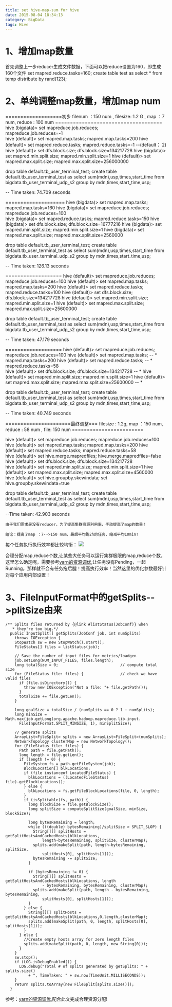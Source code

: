 ```yaml
---
title: set hive-map-sum for hive
date: 2015-08-04 18:34:13
category: BigData
tags: Hive
---
```

# 1、增加map数量

首先调整上一步reducer生成文件数据，下面可以把reduce设置为160，即生成160个文件
set mapred.reduce.tasks=160;
create table test as 
select * from temp
distribute by rand(123);

# 2、单纯调整map数量，增加map num
===================初步 filenum ：150 num , filesize: 1.2 G , map ：7 num, reduce : 100 num ====================================
hive (bigdata)> set mapreduce.job.reduces;                                                                                                           
mapreduce.job.reduces=-1                                
hive (default)> set mapred.map.tasks;
mapred.map.tasks=200
hive (default)> set mapred.reduce.tasks;
mapred.reduce.tasks=-1 --(default： 2)
hive (default)> set dfs.block.size;
dfs.block.size=134217728
hive (bigdata)> set mapred.min.split.size;
mapred.min.split.size=1
hive (default)> set mapred.max.split.size;
mapred.max.split.size=256000000


drop table default.tb_user_terminal_test;
create table default.tb_user_terminal_test as  select sum(mdn),usp,times,start_time from bigdata.tb_user_terminal_udp_s2 group by mdn,times,start_time,usp;

-- Time taken: 74.709 seconds

====================
hive (bigdata)> set mapred.map.tasks;
mapred.map.tasks=160
hive (bigdata)> set mapreduce.job.reduces;                                                                                                           
mapreduce.job.reduces=100                                
hive (bigdata)> set mapred.reduce.tasks;
mapred.reduce.tasks=150
hive (bigdata)> set dfs.block.size;
dfs.block.size=16777216
hive (bigdata)> set mapred.min.split.size;
mapred.min.split.size=1
hive (bigdata)> set mapred.max.split.size;
mapred.max.split.size=2560000
 
drop table default.tb_user_terminal_test;
create table default.tb_user_terminal_test as  select sum(mdn),usp,times,start_time from bigdata.tb_user_terminal_udp_s2 group by mdn,times,start_time,usp;

-- Time taken: 126.13 seconds

===================
hive (default)> set mapreduce.job.reduces;
mapreduce.job.reduces=100
hive (default)> set mapred.map.tasks;
mapred.map.tasks=200
hive (default)> set mapred.reduce.tasks;
mapred.reduce.tasks=100
hive (default)> set dfs.block.size;
dfs.block.size=134217728
hive (default)> set mapred.min.split.size;
mapred.min.split.size=1
hive (default)> set mapred.max.split.size;
mapred.max.split.size=25600000

drop table default.tb_user_terminal_test;
create table default.tb_user_terminal_test as  select sum(mdn),usp,times,start_time from bigdata.tb_user_terminal_udp_s2 group by mdn,times,start_time,usp;

-- Time taken: 47.179 seconds

===================
hive (default)> set mapreduce.job.reduces;
mapreduce.job.reduces=100
hive (default)> set mapred.map.tasks; -- *
mapred.map.tasks=200
hive (default)> set mapred.reduce.tasks; -- *
mapred.reduce.tasks=58        
hive (default)> set dfs.block.size; 
dfs.block.size=134217728       -- *
hive (default)> set mapred.min.split.size;
mapred.min.split.size=1
hive (default)> set mapred.max.split.size;
mapred.max.split.size=25600000   -- *

drop table default.tb_user_terminal_test;
create table default.tb_user_terminal_test as  select sum(mdn),usp,times,start_time from bigdata.tb_user_terminal_udp_s2 group by mdn,times,start_time,usp;

-- Time taken: 40.749 seconds

======================最终调整=== filesize : 1.2g, map ：150 num, reduce : 58 num , file: 150 num ========================

hive (default)> set mapreduce.job.reduces;
mapreduce.job.reduces=100
hive (default)> set mapred.map.tasks; 
mapred.map.tasks=200
hive (default)> set mapred.reduce.tasks; 
mapred.reduce.tasks=58        
hive (default)>  set hive.merge.mapredfiles;
hive.merge.mapredfiles=false
hive (default)> set dfs.block.size; 
dfs.block.size=134217728       
hive (default)> set mapred.min.split.size;
mapred.min.split.size=1
hive (default)> set mapred.max.split.size;
mapred.max.split.size=4560000   
hive (default)> set hive.groupby.skewindata;
set hive.groupby.skewindata=true

drop table default.tb_user_terminal_test;
create table default.tb_user_terminal_test as  select sum(mdn),usp,times,start_time from bigdata.tb_user_terminal_udp_s2 group by mdn,times,start_time,usp;

--Time taken: 42.903 seconds

`由于我们需求是没有reducer，为了提高集群资源利用率，手动提高了map的数量！`

`结论：提高了map ：7-->150 num，最后平均跑2h的任务，缩减平均10min!`

每个任务执行执行效率都比较均衡：
![](https://www.itweet.cn/screenshots/hive-map.png)

合理分配map,reduce个数,让某些大任务可以运行集群极限的map,reduce个数，这里怎么确定呢，需要参考[yarn的资源调优](https://www.itweet.cn/2015/07/24/yarn-resources-manager-allocation/),让任务没有Pending，一起Running，那样就不会有任务拖后腿！提高执行效率！当然这里的优化参数最好针对每个应用内部设置！

# 3、FileInputFormat中的getSplits-->plitSize由来
```
/** Splits files returned by {@link #listStatus(JobConf)} when
   * they're too big.*/ 
  public InputSplit[] getSplits(JobConf job, int numSplits)
    throws IOException {
    StopWatch sw = new StopWatch().start();
    FileStatus[] files = listStatus(job);
    
    // Save the number of input files for metrics/loadgen
    job.setLong(NUM_INPUT_FILES, files.length);
    long totalSize = 0;                           // compute total size
    for (FileStatus file: files) {                // check we have valid files
      if (file.isDirectory()) {
        throw new IOException("Not a file: "+ file.getPath());
      }
      totalSize += file.getLen();
    }

    long goalSize = totalSize / (numSplits == 0 ? 1 : numSplits);
    long minSize = Math.max(job.getLong(org.apache.hadoop.mapreduce.lib.input.
      FileInputFormat.SPLIT_MINSIZE, 1), minSplitSize);

    // generate splits
    ArrayList<FileSplit> splits = new ArrayList<FileSplit>(numSplits);
    NetworkTopology clusterMap = new NetworkTopology();
    for (FileStatus file: files) {
      Path path = file.getPath();
      long length = file.getLen();
      if (length != 0) {
        FileSystem fs = path.getFileSystem(job);
        BlockLocation[] blkLocations;
        if (file instanceof LocatedFileStatus) {
          blkLocations = ((LocatedFileStatus) file).getBlockLocations();
        } else {
          blkLocations = fs.getFileBlockLocations(file, 0, length);
        }
        if (isSplitable(fs, path)) {
          long blockSize = file.getBlockSize();
          long splitSize = computeSplitSize(goalSize, minSize, blockSize);

          long bytesRemaining = length;
          while (((double) bytesRemaining)/splitSize > SPLIT_SLOP) {
            String[][] splitHosts = getSplitHostsAndCachedHosts(blkLocations,
                length-bytesRemaining, splitSize, clusterMap);
            splits.add(makeSplit(path, length-bytesRemaining, splitSize,
                splitHosts[0], splitHosts[1]));
            bytesRemaining -= splitSize;
          }

          if (bytesRemaining != 0) {
            String[][] splitHosts = getSplitHostsAndCachedHosts(blkLocations, length
                - bytesRemaining, bytesRemaining, clusterMap);
            splits.add(makeSplit(path, length - bytesRemaining, bytesRemaining,
                splitHosts[0], splitHosts[1]));
          }
        } else {
          String[][] splitHosts = getSplitHostsAndCachedHosts(blkLocations,0,length,clusterMap);
          splits.add(makeSplit(path, 0, length, splitHosts[0], splitHosts[1]));
        }
      } else { 
        //Create empty hosts array for zero length files
        splits.add(makeSplit(path, 0, length, new String[0]));
      }
    }
    sw.stop();
    if (LOG.isDebugEnabled()) {
      LOG.debug("Total # of splits generated by getSplits: " + splits.size()
          + ", TimeTaken: " + sw.now(TimeUnit.MILLISECONDS));
    }
    return splits.toArray(new FileSplit[splits.size()]);
  }
```

参考：[yarn的资源调优](https://www.itweet.cn/2015/07/24/yarn-resources-manager-allocation/),配合此文完成合理资源分配! 



